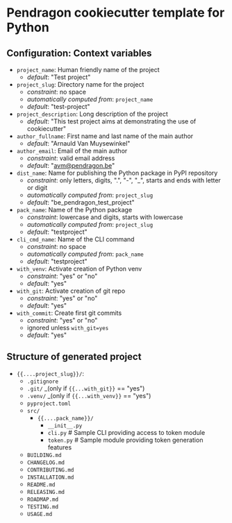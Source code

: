 Pendragon cookiecutter template for Python
==========================================

Configuration: Context variables
--------------------------------

- `project_name`: Human friendly name of the project
    - _default_: "Test project"
- `project_slug`: Directory name for the project
    - _constraint_: no space
    - _automatically computed from_: `project_name`
    - _default_: "test-project"
- `project_description`: Long description of the project
    - _default_: "This test project aims at demonstrating the use of cookiecutter"
- `author_fullname`: First name and last name of the main author
    - _default_: "Arnauld Van Muysewinkel"
- `author_email`: Email of the main author
    - _constraint_: valid email address
    - _default_: "avm@pendragon.be"
- `dist_name`: Name for publishing the Python package in PyPI repository
    - _constraint_: only letters, digits, ".", "-", "_", starts and ends with letter or digit
    - _automatically computed from_: `project_slug`
    - _default_: "be_pendragon_test_project"
- `pack_name`: Name of the Python package
    - _constraint_: lowercase and digits, starts with lowercase
    - _automatically computed from_: `project_slug`
    - _default_: "testproject"
- `cli_cmd_name`: Name of the CLI command
    - _constraint_: no space
    - _automatically computed from_: `pack_name`
    - _default_: "testproject"
- `with_venv`: Activate creation of Python venv
    - _constraint_: "yes" or "no"
    - _default_: "yes"
- `with_git`: Activate creation of git repo
    - _constraint_: "yes" or "no"
    - _default_: "yes"
- `with_commit`: Create first git commits
    - _constraint_: "yes" or "no"
    - ignored unless `with_git=yes`
    - _default_: "yes"

Structure of generated project
------------------------------

- `{{....project_slug}}/`:
    - `.gitignore`
    - `.git/` _(only if `{{...with_git}}` == "yes")
    - `.venv/` _(only if `{{...with_venv}}` == "yes")
    - `pyproject.toml`
    - `src/`
        - `{{....pack_name}}/`
            - `__init__.py`
            - `cli.py` # Sample CLI providing access to token module
            - `token.py`  # Sample module providing token generation features
    - `BUILDING.md`
    - `CHANGELOG.md`
    - `CONTRIBUTING.md`
    - `INSTALLATION.md`
    - `README.md`
    - `RELEASING.md`
    - `ROADMAP.md`
    - `TESTING.md`
    - `USAGE.md`

